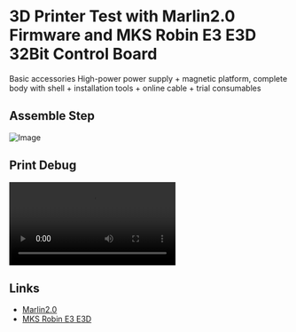 # 3D Printer Test with Marlin2.0 Firmware and MKS Robin E3 E3D 32Bit Control Board
Basic accessories High-power power supply + magnetic platform, complete body with shell + installation tools + online cable + trial consumables

## Assemble Step
![Image](https://adamgogogo.github.io/coding-life/img/WechatIMG14.jpeg)

## Print Debug
<video src="https://adamgogogo.github.io/coding-life/media/1638512681951138.mp4" controls="controls" style="max-width: 730px;">
</video>

## Links
- [Marlin2.0](https://github.com/MarlinFirmware/Marlin)
- [MKS Robin E3 E3D](https://github.com/makerbase-mks/MKS-Robin-E3-E3D)

